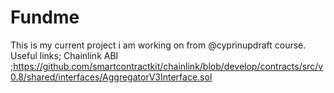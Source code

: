 # Fundme
This is my current project i am working on from @cyprinupdraft course.
Useful links;
Chainlink ABI ;https://github.com/smartcontractkit/chainlink/blob/develop/contracts/src/v0.8/shared/interfaces/AggregatorV3Interface.sol
